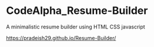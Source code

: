 # CodeAlpha_Resume-Builder
A minimalistic resume builder using HTML CSS javascript

https://pradeish29.github.io/Resume-Builder/
